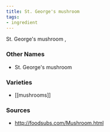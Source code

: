 ```yaml
---
title: St. George's mushroom
tags:
- ingredient
---
```

St. George's mushroom ,

### Other Names

* St. George's mushroom

### Varieties

* [[mushrooms]]

### Sources
* http://foodsubs.com/Mushroom.html
